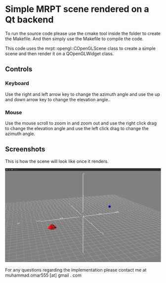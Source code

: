 # Simple MRPT scene rendered on a Qt backend

To run the source code please use the cmake tool inside the folder to create the Makefile. And then simply use the Makefile to compile the code.

This code uses the mrpt::opengl::COpenGLScene class to create a simple scene and then render it on a QOpenGLWidget class. 

## Controls

###  Keyboard

Use the right and left arrow key to change the azimuth angle and use the up and down arrow key to change the elevation angle..

### Mouse

Use the mouse scroll to zoom in and zoom out and use the right click drag to change the elevation angle and use the left click drag to change the azimuth angle.

## Screenshots

This is how the scene will look like once it renders.

![enter image description here](https://raw.githubusercontent.com/musaeed/MRPT-Demo-Applications/master/Other_files/sample1.png)

For any questions regarding the implementation please contact me at muhammad.omar555 [at] gmail . com